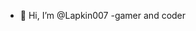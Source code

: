 - 👋 Hi, I’m @Lapkin007
-gamer and coder
<!---
Lapkin007/Lapkin007 is a ✨ special ✨ repository because its `README.md` (this file) appears on your GitHub profile.
You can click the Preview link to take a look at your changes.
--->
